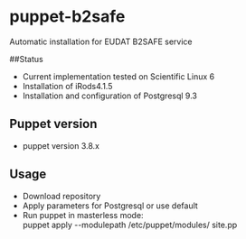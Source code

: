 # puppet-b2safe

Automatic installation for EUDAT B2SAFE service 

##Status

* Current implementation tested on Scientific Linux 6 
* Installation of iRods4.1.5 
* Installation and configuration of Postgresql 9.3 

## Puppet version 
* puppet version 3.8.x

## Usage 

* Download repository 
* Apply parameters for Postgresql or use default 
* Run puppet in masterless mode: <br>
  puppet apply --modulepath /etc/puppet/modules/ site.pp

